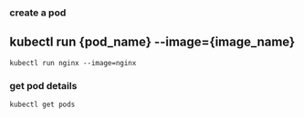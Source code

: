 ### create a pod
## kubectl run {pod_name} --image={image_name}
`kubectl run nginx --image=nginx`

### get pod details

`kubectl get pods`